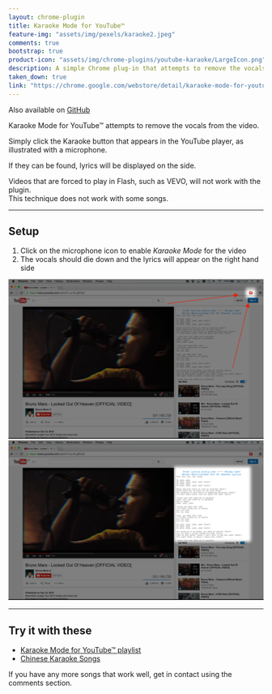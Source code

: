```yaml
---
layout: chrome-plugin
title: Karaoke Mode for YouTube™
feature-img: "assets/img/pexels/karaoke2.jpeg"
comments: true
bootstrap: true
product-icon: "assets/img/chrome-plugins/youtube-karaoke/LargeIcon.png"
description: A simple Chrome plug-in that attempts to remove the vocals from YouTube videos.
taken_down: true
link: "https://chrome.google.com/webstore/detail/karaoke-mode-for-youtube/ghnaglacgepiijbbkpfdoncgfadgkdck"
---
```


Also available on [GitHub](https://github.com/stanton119/YouTube-Karaoke)

Karaoke Mode for YouTube™ attempts to remove the vocals from the video.

Simply click the Karaoke button that appears in the YouTube player, as illustrated with a microphone.

If they can be found, lyrics will be displayed on the side.

Videos that are forced to play in Flash, such as VEVO, will not work with the plugin.  
This technique does not work with some songs.

---

## Setup

1. Click on the microphone icon to enable _Karaoke Mode_ for the
video
1. The vocals should die down and the lyrics will appear on the right hand side

<div class="container-fluid">
	<div class="row justify-content-center">
		<div class="col-6">
			<img src="/assets/img/chrome-plugins/youtube-karaoke/KaraokeInstall1.png" alt="Karaoke 1"
				class="img-fluid img-thumbnail" />
		</div>
		<div class="col-6">
			<img src="/assets/img/chrome-plugins/youtube-karaoke/KaraokeInstall2.png" alt="Karaoke 2"
				class="img-fluid img-thumbnail" />
		</div>
	</div>
</div>

---

## Try it with these

* [Karaoke Mode for YouTube™ playlist](https://www.youtube.com/playlist?list=PLniGrGQu6vfniYxthYMMRChuN1pacWbNX)
* [Chinese Karaoke Songs](https://www.youtube.com/playlist?list=PLniGrGQu6vfnDeitxg2uA5rdxyHZ9OLXL)

If you have any more songs that work well, get in contact using the comments section.
